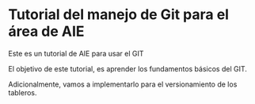 # Tutorial del manejo de Git para el área de AIE

Este es un tutorial de AIE para usar el GIT

El objetivo de este tutorial, es aprender los fundamentos básicos del GIT.

Adicionalmente, vamos a implementarlo para el versionamiento de los tableros.
